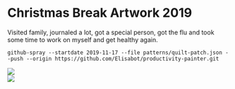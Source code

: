 # Christmas Break Artwork 2019
Visited family, journaled a lot, got a special person, got the flu and took some time to work on myself and get healthy again.

`github-spray --startdate 2019-11-17 --file patterns/quilt-patch.json --push --origin https://github.com/Elisabot/productivity-painter.git`

[![](https://img.shields.io/badge/Made%20With-Github%20Spray-lightgrey.svg?style=for-the-badge&logo=github)](https://github.com/Annihil/github-spray)  
[![](https://i.imgur.com/2DrTn0Z.gif)](https://github.com/Annihil/github-spray)
